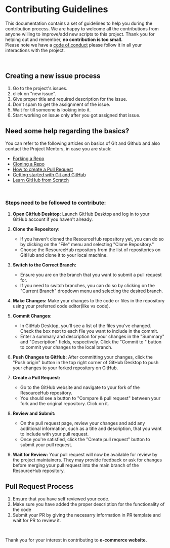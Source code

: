 # **Contributing Guidelines**
This documentation contains a set of guidelines to help you during the contribution process.
We are happy to welcome all the contributions from anyone willing to improve/add new scripts to this project.
Thank you for helping out and remember, **no contribution is too small.**
<br>
Please note we have a [code of conduct](CODE_OF_CONDUCT.md)  please follow it in all your interactions with the project.



<br>

## **Creating a new issue process**

1. Go to the project's issues.
2. click on "new issue". 
3. Give proper title and required description for the issue.
4. Don't spam to get the assignment of the issue.
5. Wait for till someone is looking into it.
6. Start working on issue only after you got assigned that issue.


## **Need some help regarding the basics?**

You can refer to the following articles on basics of Git and Github and also contact the Project Mentors,
in case you are stuck:

- [Forking a Repo](https://help.github.com/en/github/getting-started-with-github/fork-a-repo)
- [Cloning a Repo](https://help.github.com/en/desktop/contributing-to-projects/creating-an-issue-or-pull-request)
- [How to create a Pull Request](https://opensource.com/article/19/7/create-pull-request-github)
- [Getting started with Git and GitHub](https://towardsdatascience.com/getting-started-with-git-and-github-6fcd0f2d4ac6)
- [Learn GitHub from Scratch](https://docs.github.com/en/get-started/start-your-journey/git-and-github-learning-resources)

<br>

### Steps need to be followed to contribute:

1. **Open GitHub Desktop:**
   Launch GitHub Desktop and log in to your GitHub account if you haven't already.

2. **Clone the Repository:**
   - If you haven't cloned the ResourceHub repository yet, you can do so by clicking on the "File" menu and selecting "Clone Repository."
   - Choose the ResourceHub repository from the list of repositories on GitHub and clone it to your local machine.

3. **Switch to the Correct Branch:**
   - Ensure you are on the branch that you want to submit a pull request for.
   - If you need to switch branches, you can do so by clicking on the "Current Branch" dropdown menu and selecting the desired branch.

4. **Make Changes:**
   Make your changes to the code or files in the repository using your preferred code editor(like vs code).

5. **Commit Changes:**
   - In GitHub Desktop, you'll see a list of the files you've changed. Check the box next to each file you want to include in the commit.
   - Enter a summary and description for your changes in the "Summary" and "Description" fields, respectively. Click the "Commit to <branch-name>" button to commit your changes to the local branch.

6. **Push Changes to GitHub:**
     After committing your changes, click the "Push origin" button in the top right corner of GitHub Desktop to push your changes to your forked repository on GitHub.

7. **Create a Pull Request:**
     -  Go to the GitHub website and navigate to your fork of the ResourceHub repository.
     -  You should see a button to "Compare & pull request" between your fork and the original repository. Click on it.

8. **Review and Submit:**
   - On the pull request page, review your changes and add any additional information, such as a title and description, that you want to include with your pull request.
   - Once you're satisfied, click the "Create pull request" button to submit your pull request.

9. **Wait for Review:**
    Your pull request will now be available for review by the project maintainers. They may provide feedback or ask for changes before merging your pull request into the main branch of the ResourceHub repository.


## **Pull Request Process**

1. Ensure that you have self reviewed your code.
2. Make sure you have added the proper description for the functionality of the code
3. Submit your PR by giving the necesarry information in PR template and wait for PR to review it.

<br>

Thank you for your interest in contributing to **e-commerce website.**
